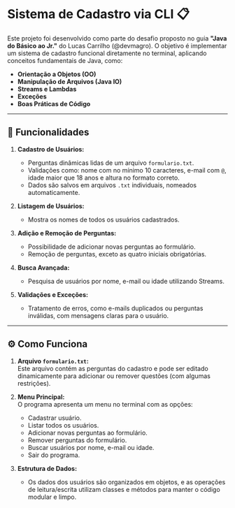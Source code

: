 # Sistema de Cadastro via CLI 📋

Este projeto foi desenvolvido como parte do desafio proposto no guia **"Java do Básico ao Jr."** do Lucas Carrilho (@devmagro). O objetivo é implementar um sistema de cadastro funcional diretamente no terminal, aplicando conceitos fundamentais de Java, como:

- **Orientação a Objetos (OO)**
- **Manipulação de Arquivos (Java IO)**
- **Streams e Lambdas**
- **Exceções**
- **Boas Práticas de Código**

---

## 📌 Funcionalidades

1. **Cadastro de Usuários:**  
   - Perguntas dinâmicas lidas de um arquivo `formulario.txt`.
   - Validações como: nome com no mínimo 10 caracteres, e-mail com `@`, idade maior que 18 anos e altura no formato correto.
   - Dados são salvos em arquivos `.txt` individuais, nomeados automaticamente.

2. **Listagem de Usuários:**  
   - Mostra os nomes de todos os usuários cadastrados.

3. **Adição e Remoção de Perguntas:**  
   - Possibilidade de adicionar novas perguntas ao formulário.
   - Remoção de perguntas, exceto as quatro iniciais obrigatórias.

4. **Busca Avançada:**  
   - Pesquisa de usuários por nome, e-mail ou idade utilizando Streams.

5. **Validações e Exceções:**  
   - Tratamento de erros, como e-mails duplicados ou perguntas inválidas, com mensagens claras para o usuário.

---

## ⚙️ Como Funciona

1. **Arquivo `formulario.txt`:**  
   Este arquivo contém as perguntas do cadastro e pode ser editado dinamicamente para adicionar ou remover questões (com algumas restrições).  

2. **Menu Principal:**  
   O programa apresenta um menu no terminal com as opções:
   - Cadastrar usuário.
   - Listar todos os usuários.
   - Adicionar novas perguntas ao formulário.
   - Remover perguntas do formulário.
   - Buscar usuários por nome, e-mail ou idade.
   - Sair do programa.

3. **Estrutura de Dados:**  
   - Os dados dos usuários são organizados em objetos, e as operações de leitura/escrita utilizam classes e métodos para manter o código modular e limpo.
